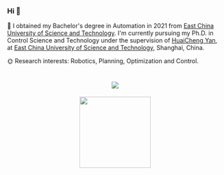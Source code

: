 ### Hi 👋
🌵 I obtained my Bachelor's degree in Automation in 2021 from [East China University of Science and Technology](https://www.ecust.edu.cn/). I'm currently pursuing my Ph.D. in Control Science and Technology under the supervision of [HuaiCheng Yan](https://smecp-lab.ecust.edu.cn/2016/1020/c9578a75529/page.htm), at [East China University of Science and Technology](https://www.ecust.edu.cn/), Shanghai, China. 

🌞 Research interests: Robotics, Planning, Optimization and Control.


<h1 align="center"> <a href="https://sunguoqi.com/"> <img src="https://readme-typing-svg.herokuapp.com/?lines=STAY+HUNGRY;STAY+FOOLISH&center=true&size=27"> </a> </h1>

<div align=center>
<img height="166px" src="https://github-readme-stats-git-masterrstaa-rickstaa.vercel.app/api/top-langs/?username=Rao-Kai&hide_title=true&hide_border=true&layout=compact&langs_count=6&text_color=000&icon_color=fff&bg_color=0,52fa5a,4dfcff,c64dff&theme=graywhite" /><br><br>


</div>


 

<!--
**Rao-Kai/Rao-Kai** is a ✨ _special_ ✨ repository because its `README.md` (this file) appears on your GitHub profile.

Here are some ideas to get you started:

- 🔭 I’m currently working on ...
- 🌱 I’m currently learning ...
- 👯 I’m looking to collaborate on ...
- 🤔 I’m looking for help with ...
- 💬 Ask me about ...
- 📫 How to reach me: ...
- 😄 Pronouns: ...
- ⚡ Fun fact: ...
-->

